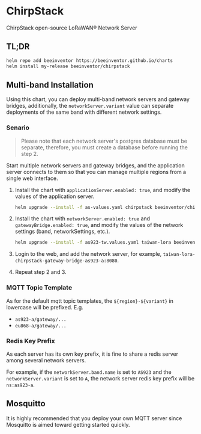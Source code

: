 # ChirpStack

ChirpStack open-source LoRaWAN® Network Server

## TL;DR

```sh
helm repo add beeinventor https://beeinventor.github.io/charts
helm install my-release beeinventor/chirpstack
```

## Multi-band Installation

Using this chart, you can deploy multi-band network servers and gateway bridges,
additionally, the `networkServer.variant` value can separate deployments of the same band with different network settings.

### Senario

> Please note that each network server's postgres database must be separate, therefore, you must create a database before running the step 2.

Start multiple network servers and gateway bridges, and the application server connects to them so that you can manage multiple regions from a single web interface.

1. Install the chart with `applicationServer.enabled: true`, and modify the values of the application server.

    ```sh
    helm upgrade --install -f as-values.yaml chirpstack beeinventor/chirpstack -n chirpstack
    ```

2. Install the chart with `networkServer.enabled: true` and `gatewayBridge.enabled: true`, and modify the values of the network settings (band, networkSettings, etc.).

    ```sh
    helm upgrade --install -f as923-tw.values.yaml taiwan-lora beeinventor/chirpstack -n chirpstack 
    ```

3. Login to the web, and add the network server, for example, `taiwan-lora-chirpstack-gateway-bridge-as923-a:8080`.

4. Repeat step 2 and 3.

### MQTT Topic Template

As for the default mqtt topic templates, the `${region}-${variant}` in lowercase will be prefixed. E.g.

- `as923-a/gateway/...`
- `eu868-a/gateway/...`

### Redis Key Prefix

As each server has its own key prefix, it is fine to share a redis server among several network servers.

For example, if the `networkServer.band.name` is set to `AS923` and the `networkServer.variant` is set to `A`, the network server redis key prefix will be `ns:as923-a`.

## Mosquitto

It is highly recommended that you deploy your own MQTT server since Mosquitto is aimed toward getting started quickly.
